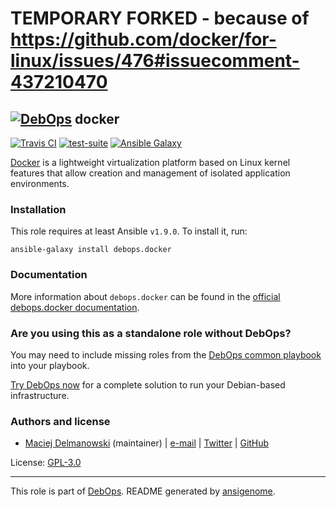 # TEMPORARY FORKED - because of https://github.com/docker/for-linux/issues/476#issuecomment-437210470


## [![DebOps](https://debops.org/images/debops-small.png)](https://debops.org) docker

<!-- This file was generated by Ansigenome. Do not edit this file directly but
     instead have a look at the files in the ./meta/ directory. -->

[![Travis CI](https://img.shields.io/travis/debops/ansible-docker.svg?style=flat)](https://travis-ci.org/debops/ansible-docker)
[![test-suite](https://img.shields.io/badge/test--suite-ansible--docker-blue.svg?style=flat)](https://github.com/debops/test-suite/tree/master/ansible-docker/)
[![Ansible Galaxy](https://img.shields.io/badge/galaxy-debops.docker-660198.svg?style=flat)](https://galaxy.ansible.com/debops/docker)


[Docker](https://docker.com/) is a lightweight virtualization platform
based on Linux kernel features that allow creation and management of
isolated application environments.

### Installation

This role requires at least Ansible `v1.9.0`. To install it, run:

```Shell
ansible-galaxy install debops.docker
```

### Documentation

More information about `debops.docker` can be found in the
[official debops.docker documentation](https://docs.debops.org/en/latest/ansible/roles/ansible-docker/docs/).



### Are you using this as a standalone role without DebOps?

You may need to include missing roles from the [DebOps common
playbook](https://github.com/debops/debops-playbooks/blob/master/playbooks/common.yml)
into your playbook.

[Try DebOps now](https://debops.org/) for a complete solution to run your Debian-based infrastructure.





### Authors and license

- [Maciej Delmanowski](https://docs.debops.org/en/latest/debops-keyring/docs/entities.html#debops-keyring-entity-drybjed) (maintainer) | [e-mail](mailto:drybjed@gmail.com) | [Twitter](https://twitter.com/drybjed) | [GitHub](https://github.com/drybjed)

License: [GPL-3.0](https://tldrlegal.com/license/gnu-general-public-license-v3-%28gpl-3%29)

***

This role is part of [DebOps](https://debops.org/). README generated by [ansigenome](https://github.com/nickjj/ansigenome/).
